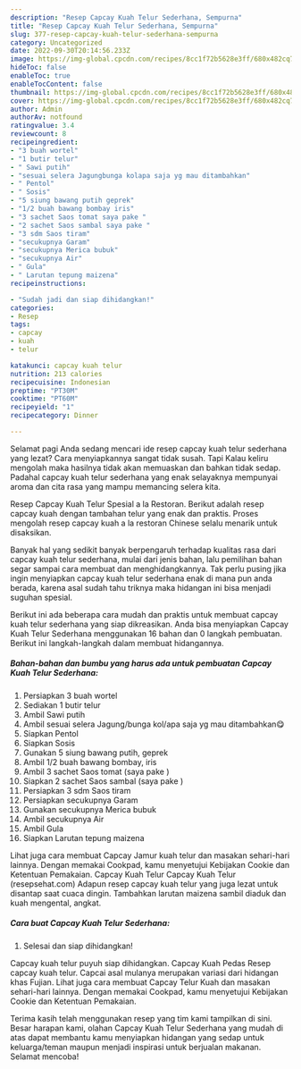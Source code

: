 ```yaml
---
description: "Resep Capcay Kuah Telur Sederhana, Sempurna"
title: "Resep Capcay Kuah Telur Sederhana, Sempurna"
slug: 377-resep-capcay-kuah-telur-sederhana-sempurna
category: Uncategorized
date: 2022-09-30T20:14:56.233Z
image: https://img-global.cpcdn.com/recipes/8cc1f72b5628e3ff/680x482cq70/capcay-kuah-telur-sederhana-foto-resep-utama.jpg
hideToc: false
enableToc: true
enableTocContent: false
thumbnail: https://img-global.cpcdn.com/recipes/8cc1f72b5628e3ff/680x482cq70/capcay-kuah-telur-sederhana-foto-resep-utama.jpg
cover: https://img-global.cpcdn.com/recipes/8cc1f72b5628e3ff/680x482cq70/capcay-kuah-telur-sederhana-foto-resep-utama.jpg
author: Admin
authorAv: notfound
ratingvalue: 3.4
reviewcount: 8
recipeingredient:
- "3 buah wortel"
- "1 butir telur"
- " Sawi putih"
- "sesuai selera Jagungbunga kolapa saja yg mau ditambahkan"
- " Pentol"
- " Sosis"
- "5 siung bawang putih geprek"
- "1/2 buah bawang bombay iris"
- "3 sachet Saos tomat saya pake "
- "2 sachet Saos sambal saya pake "
- "3 sdm Saos tiram"
- "secukupnya Garam"
- "secukupnya Merica bubuk"
- "secukupnya Air"
- " Gula"
- " Larutan tepung maizena"
recipeinstructions:

- "Sudah jadi dan siap dihidangkan!"
categories:
- Resep
tags:
- capcay
- kuah
- telur

katakunci: capcay kuah telur 
nutrition: 213 calories
recipecuisine: Indonesian
preptime: "PT30M"
cooktime: "PT60M"
recipeyield: "1"
recipecategory: Dinner

---
```



Selamat pagi Anda sedang mencari ide resep capcay kuah telur sederhana yang lezat? Cara menyiapkannya sangat tidak susah. Tapi Kalau keliru mengolah maka hasilnya tidak akan memuaskan dan bahkan tidak sedap. Padahal capcay kuah telur sederhana yang enak selayaknya mempunyai aroma dan cita rasa yang mampu memancing selera kita.


Resep Capcay Kuah Telur Spesial a la Restoran. Berikut adalah resep capcay kuah dengan tambahan telur yang enak dan praktis. Proses mengolah resep capcay kuah a la restoran Chinese selalu menarik untuk disaksikan.

Banyak hal yang sedikit banyak berpengaruh terhadap kualitas rasa dari capcay kuah telur sederhana, mulai dari jenis bahan, lalu pemilihan bahan segar sampai cara membuat dan menghidangkannya. Tak perlu pusing jika ingin menyiapkan capcay kuah telur sederhana enak di mana pun anda berada, karena asal sudah tahu triknya maka hidangan ini bisa menjadi suguhan spesial.


Berikut ini ada beberapa cara mudah dan praktis untuk membuat capcay kuah telur sederhana yang siap dikreasikan. Anda bisa menyiapkan Capcay Kuah Telur Sederhana menggunakan 16 bahan dan 0 langkah pembuatan. Berikut ini langkah-langkah dalam membuat hidangannya.

<!--inarticleads1-->

##### Bahan-bahan dan bumbu yang harus ada untuk pembuatan Capcay Kuah Telur Sederhana:

1. Persiapkan 3 buah wortel
1. Sediakan 1 butir telur
1. Ambil  Sawi putih
1. Ambil sesuai selera Jagung/bunga kol/apa saja yg mau ditambahkan😋
1. Siapkan  Pentol
1. Siapkan  Sosis
1. Gunakan 5 siung bawang putih, geprek
1. Ambil 1/2 buah bawang bombay, iris
1. Ambil 3 sachet Saos tomat (saya pake )
1. Siapkan 2 sachet Saos sambal (saya pake )
1. Persiapkan 3 sdm Saos tiram
1. Persiapkan secukupnya Garam
1. Gunakan secukupnya Merica bubuk
1. Ambil secukupnya Air
1. Ambil  Gula
1. Siapkan  Larutan tepung maizena


Lihat juga cara membuat Capcay Jamur kuah telur dan masakan sehari-hari lainnya. Dengan memakai Cookpad, kamu menyetujui Kebijakan Cookie dan Ketentuan Pemakaian. Capcay Kuah Telur Capcay Kuah Telur (resepsehat.com) Adapun resep capcay kuah telur yang juga lezat untuk disantap saat cuaca dingin. Tambahkan larutan maizena sambil diaduk dan kuah mengental, angkat. 

<!--inarticleads2-->

##### Cara buat Capcay Kuah Telur Sederhana:


1. Selesai dan siap dihidangkan!

Capcay kuah telur puyuh siap dihidangkan. Capcay Kuah Pedas Resep capcay kuah telur. Capcai asal mulanya merupakan variasi dari hidangan khas Fujian. Lihat juga cara membuat Capcay Telur Kuah dan masakan sehari-hari lainnya. Dengan memakai Cookpad, kamu menyetujui Kebijakan Cookie dan Ketentuan Pemakaian. 

Terima kasih telah menggunakan resep yang tim kami tampilkan di sini. Besar harapan kami, olahan Capcay Kuah Telur Sederhana yang mudah di atas dapat membantu kamu menyiapkan hidangan yang sedap untuk keluarga/teman maupun menjadi inspirasi untuk berjualan makanan. Selamat mencoba!

